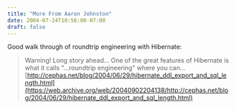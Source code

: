 ```yaml
---
title: "More From Aaron Johnston"
date: 2004-07-24T10:56:00-07:00
draft: false
---
```

Good walk through of roundtrip engineering with Hibernate: 

> Warning! Long story ahead... One of the great features of Hibernate is what it calls "...roundtrip engineering" where you can...  
> [http://cephas.net/blog/2004/06/29/hibernate_ddl_export_and_sql_length.html](https://web.archive.org/web/20040902204138/http://cephas.net/blog/2004/06/29/hibernate_ddl_export_and_sql_length.html)
